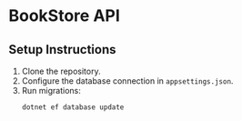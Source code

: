 # BookStore API

## Setup Instructions

1. Clone the repository.
2. Configure the database connection in `appsettings.json`.
3. Run migrations:  
   ```sh
   dotnet ef database update
